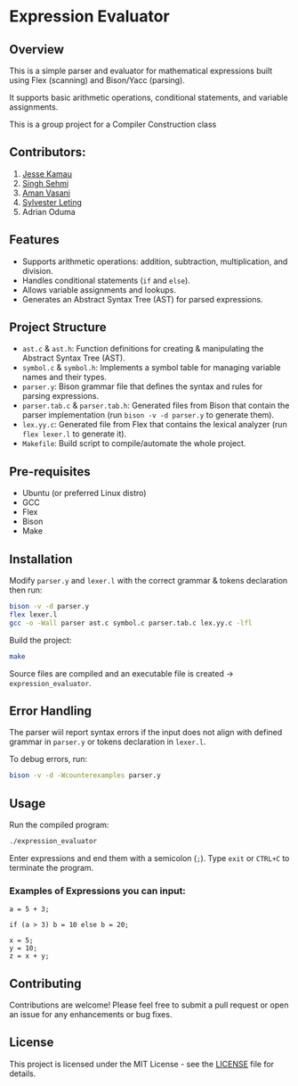 # Expression Evaluator

## Overview
This is a simple parser and evaluator for mathematical expressions built using Flex (scanning) and Bison/Yacc (parsing). 

It supports basic arithmetic operations, conditional statements, and variable assignments.

This is a group project for a Compiler Construction class

## Contributors:
1. [Jesse Kamau](https://github.com/jesse1234)
2. [Singh Sehmi](https://github.com/Jeevyy)
3. [Aman Vasani]()
4. [Sylvester Leting](https://github.com/Leting7)
5. Adrian Oduma

## Features
- Supports arithmetic operations: addition, subtraction, multiplication, and division.
- Handles conditional statements (`if` and `else`).
- Allows variable assignments and lookups.
- Generates an Abstract Syntax Tree (AST) for parsed expressions.

## Project Structure
- `ast.c` & `ast.h`: Function definitions for creating & manipulating the Abstract Syntax Tree (AST).
- `symbol.c` & `symbol.h`: Implements a symbol table for managing variable names and their types.
- `parser.y`: Bison grammar file that defines the syntax and rules for parsing expressions.
- `parser.tab.c` & `parser.tab.h`: Generated files from Bison that contain the parser implementation (run `bison -v -d parser.y` to generate them).
- `lex.yy.c`: Generated file from Flex that contains the lexical analyzer (run `flex lexer.l` to generate it).
- `Makefile`: Build script to compile/automate the whole project.

## Pre-requisites
- Ubuntu (or preferred Linux distro)
- GCC
- Flex
- Bison
- Make

## Installation

Modify `parser.y` and `lexer.l` with the correct grammar & tokens declaration then run:

```bash
bison -v -d parser.y
flex lexer.l
gcc -o -Wall parser ast.c symbol.c parser.tab.c lex.yy.c -lfl
```

Build the project:

```bash
make
```

Source files are compiled and an executable file is created -> `expression_evaluator`.


## Error Handling
The parser wiil report syntax errors if the input does not align with defined grammar in `parser.y` or tokens declaration in `lexer.l`.

To debug errors, run:

```bash
bison -v -d -Wcounterexamples parser.y
```

## Usage
Run the compiled program:

```bash
./expression_evaluator
```

Enter expressions and end them with a semicolon (`;`). Type `exit` or `CTRL+C` to terminate the program.

### Examples of Expressions you can input:
```
a = 5 + 3;

if (a > 3) b = 10 else b = 20;

x = 5;
y = 10;
z = x + y;

```


## Contributing
Contributions are welcome! Please feel free to submit a pull request or open an issue for any enhancements or bug fixes.

## License
This project is licensed under the MIT License - see the [LICENSE](LICENSE) file for details.

